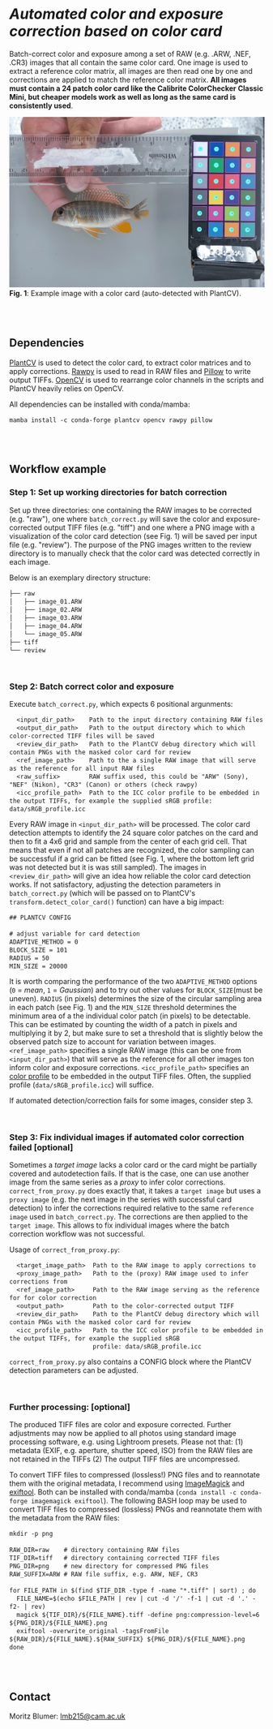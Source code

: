 # _Automated color and exposure correction based on color card_

Batch-correct color and exposure among a set of RAW (e.g. .ARW, .NEF, .CR3) images that all contain the same color card. One image is used to extract a reference color matrix,  all images are then read one by one and corrections are applied to match the reference color matrix. **All images must contain a 24 patch color card like the Calibrite ColorChecker Classic Mini, but cheaper models work as well as long as the same card is consistently used**.

![example_image](assets/example_image.png)
**Fig. 1**: Example image with a color card (auto-detected with PlantCV). 

<br />
<br />

## Dependencies
[PlantCV](https://github.com/danforthcenter/plantcv) is used to detect the color card, to extract color matrices and to apply corrections. [Rawpy](https://github.com/letmaik/rawpy) is used to read in RAW files and [Pillow](https://github.com/python-pillow/Pillow) to write output TIFFs. [OpenCV](https://github.com/opencv/opencv) is used to rearrange color channels in the scripts and PlantCV heavily relies on OpenCV.

All dependencies can be installed with conda/mamba:

```
mamba install -c conda-forge plantcv opencv rawpy pillow 
```
<br />
<br />

## Workflow example

###  Step 1:  Set up working directories for batch correction

Set up three directories: one containing the RAW images to be corrected (e.g. "raw"), one where ```batch_correct.py``` will save the color and exposure-corrected output TIFF files (e.g. "tiff") and one where a PNG image with a visualization of the color card detection (see Fig. 1) will be saved per input file (e.g. "review"). The purpose of the PNG images written to the review directory is to manually check that the color card was detected correctly in each image. 

Below is an exemplary directory structure:
```
├── raw
│   ├── image_01.ARW
│   ├── image_02.ARW
│   ├── image_03.ARW
│   ├── image_04.ARW
│   └── image_05.ARW
├── tiff
└── review
```
<br />

###  Step 2:  Batch correct color and exposure

Execute ```batch_correct.py```, which expects 6 positional argunments:

```
  <input_dir_path>    Path to the input directory containing RAW files
  <output_dir_path>   Path to the output directory which to which color-corrected TIFF files will be saved
  <review_dir_path>   Path to the PlantCV debug directory which will contain PNGs with the masked color card for review
  <ref_image_path>    Path to the a single RAW image that will serve as the reference for all input RAW files
  <raw_suffix>        RAW suffix used, this could be "ARW" (Sony), "NEF" (Nikon), "CR3" (Canon) or others (check rawpy)
  <icc_profile_path>  Path to the ICC color profile to be embedded in the output TIFFs, for example the supplied sRGB profile: data/sRGB_profile.icc
```

Every RAW image in ```<input_dir_path>``` will be processed. The color card detection attempts to identify the 24 square color patches on the card and then to fit a 4x6 grid and sample from the center of each grid cell. That means that even if not all patches are recognized, the color sampling can be successful if a grid can be fitted (see Fig. 1, where the bottom left grid was not detected but it is was still sampled). The images in ```<review_dir_path>``` will give an idea how reliable the color card detection works. If not satisfactory, adjusting the detection parameters in ```batch_correct.py``` (which will be passed on to PlantCV's ```transform.detect_color_card()``` function) can have a big impact:

```
## PLANTCV CONFIG

# adjust variable for card detection
ADAPTIVE_METHOD = 0
BLOCK_SIZE = 101
RADIUS = 50
MIN_SIZE = 20000
```

It is worth comparing the performance of the two ```ADAPTIVE_METHOD``` options (```0``` = *mean*, ```1``` = *Gaussian*) and to try out other values for ```BLOCK_SIZE```(must be uneven). ```RADIUS``` (in pixels) determines the size of the circular sampling area in each patch (see Fig. 1) and the ```MIN_SIZE``` threshold determines the minimum area of a the individual color patch (in pixels) to be detectable. This can be estimated by counting the width of a patch in pixels and multiplying it by 2, but make sure to set a threshold that is slightly below the observed patch size to account for variation between images. 
```<ref_image_path>``` specifies a single RAW image (this can be one from ```<input_dir_path>```) that will serve as the reference for all other images ton inform color and exposure corrections. ```<icc_profile_path>``` specifies an [color profile](https://en.wikipedia.org/wiki/ICC_profile) to be embedded in the output TIFF files. Often, the supplied profile (```data/sRGB_profile.icc```) will suffice.

If automated detection/correction fails for some images, consider step 3.


<br />

###  Step 3:  Fix individual images if automated color correction failed [optional]

Sometimes a *target image* lacks a color card or the card might be partially covered and autodetection fails. If that is the case, one can use another image from the same series as a *proxy* to infer color corrections. ```correct_from_proxy.py``` does exactly that, it takes a ```target image``` but uses a ```proxy image``` (e.g. the next image in the series with successful card detection) to infer the corrections required relative to the same ```reference image``` used in ```batch_correct.py```. The corrections are then applied to the ```target image```. This allows to fix individual images where the batch correction workflow was not successful.

Usage of ```correct_from_proxy.py```:

```
  <target_image_path>  Path to the RAW image to apply corrections to
  <proxy_image_path>   Path to the (proxy) RAW image used to infer corrections from
  <ref_image_path>     Path to the RAW image serving as the reference for for color correction
  <output_path>        Path to the color-corrected output TIFF
  <review_dir_path>    Path to the PlantCV debug directory which will contain PNGs with the masked color card for review
  <icc_profile_path>   Path to the ICC color profile to be embedded in the output TIFFs, for example the supplied sRGB
                       profile: data/sRGB_profile.icc
```

```correct_from_proxy.py``` also contains a CONFIG block where the PlantCV detection parameters can be adjusted.


<br />

###  Further processing: [optional] 

The produced TIFF files are color and exposure corrected. Further adjustments may now be applied to all photos using standard image processing software, e.g. using Lightroom presets. 
Please not that: 
(1) metadata (EXIF, e.g. aperture, shutter speed, ISO) from the RAW files are not retained in the TIFFs
(2) The output TIFF files are uncompressed.

To convert TIFF files to compressed (lossless!) PNG files and to reannotate them with the original metadata, I recommend using [ImageMagick](https://imagemagick.org/index.php) and [exiftool](https://exiftool.org). Both can be installed with conda/mamba (```conda install -c conda-forge imagemagick exiftool```). The following BASH loop may be used to convert TIFF files to compressed (lossless) PNGs and reannotate them with the metadata from the RAW files:

```
mkdir -p png

RAW_DIR=raw    # directory containing RAW files
TIF_DIR=tiff   # directory containing corrected TIFF files
PNG_DIR=png    # new directory for compressed PNG files
RAW_SUFFIX=ARW # RAW file suffix, e.g. ARW, NEF, CR3

for FILE_PATH in $(find $TIF_DIR -type f -name "*.tiff" | sort) ; do
  FILE_NAME=$(echo $FILE_PATH | rev | cut -d '/' -f-1 | cut -d '.' -f2- | rev)
  magick ${TIF_DIR}/${FILE_NAME}.tiff -define png:compression-level=6 ${PNG_DIR}/${FILE_NAME}.png
  exiftool -overwrite_original -tagsFromFile ${RAW_DIR}/${FILE_NAME}.${RAW_SUFFIX} ${PNG_DIR}/${FILE_NAME}.png
done
```
<br />
<br />

## Contact

Moritz Blumer: lmb215@cam.ac.uk


